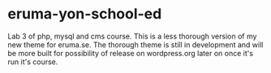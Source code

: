 # eruma-yon-school-ed
Lab 3 of php, mysql and cms course.
This is a less thorough version of my new theme for eruma.se. 
The thorough theme is still in development and will be more built for possibility of release on wordpress.org later on once it's run it's course.
